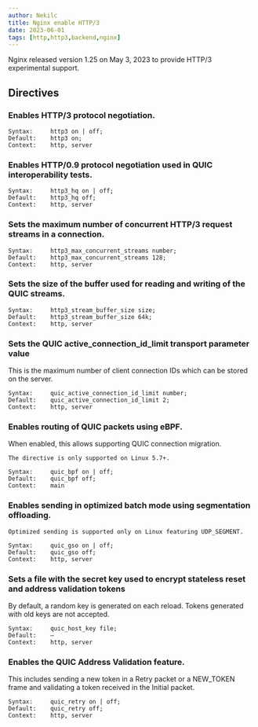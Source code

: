 ```yaml
---
author: Nekilc
title: Nginx enable HTTP/3 
date: 2023-06-01
tags: [http,http3,backend,nginx]
---
```


Nginx released version 1.25 on May 3, 2023 to provide HTTP/3 experimental support.


## Directives

### Enables HTTP/3 protocol negotiation.
    Syntax:	    http3 on | off;
    Default:	http3 on;
    Context:	http, server

### Enables HTTP/0.9 protocol negotiation used in QUIC interoperability tests.
    Syntax:	    http3_hq on | off;
    Default:	http3_hq off;
    Context:	http, server

### Sets the maximum number of concurrent HTTP/3 request streams in a connection.
    Syntax:	    http3_max_concurrent_streams number;
    Default:	http3_max_concurrent_streams 128;
    Context:	http, server

### Sets the size of the buffer used for reading and writing of the QUIC streams.
    Syntax:	    http3_stream_buffer_size size;
    Default:    http3_stream_buffer_size 64k;
    Context:	http, server

### Sets the QUIC active_connection_id_limit transport parameter value

This is the maximum number of client connection IDs which can be stored on the server.

    Syntax:	    quic_active_connection_id_limit number;
    Default:    quic_active_connection_id_limit 2;
    Context:	http, server

### Enables routing of QUIC packets using eBPF.

When enabled, this allows supporting QUIC connection migration.

`The directive is only supported on Linux 5.7+.`

    Syntax:	    quic_bpf on | off;
    Default:    quic_bpf off;
    Context:	main
 


### Enables sending in optimized batch mode using segmentation offloading.

`Optimized sending is supported only on Linux featuring UDP_SEGMENT.`

    Syntax:	    quic_gso on | off;
    Default:    quic_gso off;
    Context:	http, server

### Sets a file with the secret key used to encrypt stateless reset and address validation tokens

By default, a random key is generated on each reload. Tokens generated with old keys are not accepted.

    Syntax:	    quic_host_key file;
    Default:	—
    Context:	http, server

### Enables the QUIC Address Validation feature.

This includes sending a new token in a Retry packet or a NEW_TOKEN frame and validating a token received in the Initial packet.

    Syntax:	    quic_retry on | off;
    Default:	quic_retry off;
    Context:	http, server
